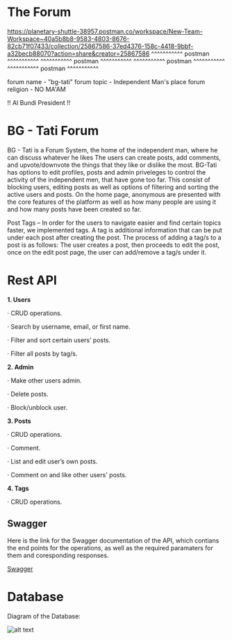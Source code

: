 # The Forum
https://planetary-shuttle-38957.postman.co/workspace/New-Team-Workspace~40a5b8b8-9583-4803-8676-82cb71f07433/collection/25867586-37ed4376-158c-4418-9bbf-a32becb88070?action=share&creator=25867586 
^^^^^^^^^^^ postman ^^^^^^^^^^^
^^^^^^^^^^^ postman ^^^^^^^^^^^
^^^^^^^^^^^ postman ^^^^^^^^^^^
^^^^^^^^^^^ postman ^^^^^^^^^^^



forum name - "bg-tati"
forum topic - Independent Man's place 
forum religion - NO MA'AM

!! Al Bundi President !!



# BG - Tati Forum

BG - Tati is a Forum System, the home of the independent man, where he can discuss whatever he likes The users can create posts, add comments, and upvote/downvote the things that they like or dislike the most. BG-Tati has options to edit profiles, posts and admin priveleges to control the activity of the independent men, that have gone too far. This consist of blocking users, editing posts as well as options of filtering and sorting the active users and posts. On the home page, anonymous are presented with the core features of the platform as well as how many people are using it and how many posts have been created so far.


Post Tags – In order for the users to navigate easier and find certain topics faster, we implemented tags. A tag is additional information that can be put under each post after creating the post. The process of adding a tag/s to a post is as follows: The user creates a post, then proceeds to edit the post, once on the edit post page, the user can add/remove a tag/s under it.


# Rest API

**1. Users**

· CRUD operations.

· Search by username, email, or first name.

· Filter and sort certain users’ posts.

· Filter all posts by tag/s.

**2. Admin**

· Make other users admin.

· Delete posts.

· Block/unblock user.

**3. Posts**

· CRUD operations.

· Comment.

· List and edit user’s own posts.

· Comment on and like other users' posts. 

**4. Tags**

· CRUD operations.

## Swagger

Here is the link for the Swagger documentation of the API, which contians the end points for the operations, as well as the required paramaters for them and coresponding responses. 

[Swagger](https://app.swaggerhub.com/apis/NIKSAN951123321_2/bg-tati/v0)


# Database

Diagram of the Database:

![alt text](https://gitlab.com/group04lpha/the-forum/-/raw/main/db/Diagram.PNG)


